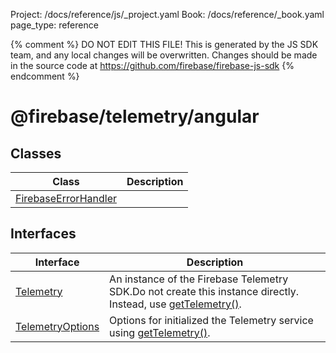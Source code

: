 Project: /docs/reference/js/_project.yaml
Book: /docs/reference/_book.yaml
page_type: reference

{% comment %}
DO NOT EDIT THIS FILE!
This is generated by the JS SDK team, and any local changes will be
overwritten. Changes should be made in the source code at
https://github.com/firebase/firebase-js-sdk
{% endcomment %}

# @firebase/telemetry/angular

## Classes

|  Class | Description |
|  --- | --- |
|  [FirebaseErrorHandler](./telemetry_angular.firebaseerrorhandler.md#firebaseerrorhandler_class) |  |

## Interfaces

|  Interface | Description |
|  --- | --- |
|  [Telemetry](./telemetry_angular.telemetry.md#telemetry_interface) | An instance of the Firebase Telemetry SDK.<!-- -->Do not create this instance directly. Instead, use [getTelemetry()](./telemetry_.md#gettelemetry_448bdc6)<!-- -->. |
|  [TelemetryOptions](./telemetry_angular.telemetryoptions.md#telemetryoptions_interface) | Options for initialized the Telemetry service using [getTelemetry()](./telemetry_.md#gettelemetry_448bdc6)<!-- -->. |

